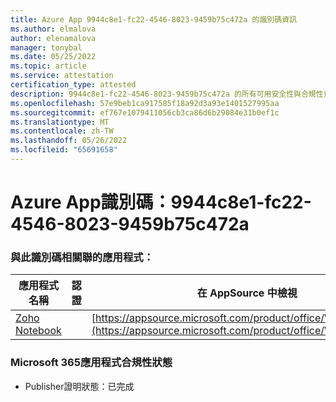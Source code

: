 ```yaml
---
title: Azure App 9944c8e1-fc22-4546-8023-9459b75c472a 的識別碼資訊
ms.author: elmalova
author: elenamalova
manager: tonybal
ms.date: 05/25/2022
ms.topic: article
ms.service: attestation
certification_type: attested
description: 9944c8e1-fc22-4546-8023-9459b75c472a 的所有可用安全性與合規性資訊。
ms.openlocfilehash: 57e9beb1ca917585f18a92d3a93e1401527995aa
ms.sourcegitcommit: ef767e1079411056cb3ca86d6b29084e31b0ef1c
ms.translationtype: MT
ms.contentlocale: zh-TW
ms.lasthandoff: 05/26/2022
ms.locfileid: "65691658"
---
```

# <a name="azure-app-id-9944c8e1-fc22-4546-8023-9459b75c472a"></a>Azure App識別碼：9944c8e1-fc22-4546-8023-9459b75c472a


### <a name="apps-associated-with-this-id"></a>與此識別碼相關聯的應用程式：
| **應用程式名稱** | **認證** | **在 AppSource 中檢視** |
|--------------|---------------|-----------------------|
| [Zoho Notebook](../forward/WA200001616.md) |  | [https://appsource.microsoft.com/product/office/WA200001616](https://appsource.microsoft.com/product/office/WA200001616) |

### <a name="microsoft-365-app-compliance-status"></a>Microsoft 365應用程式合規性狀態
- Publisher證明狀態：已完成
